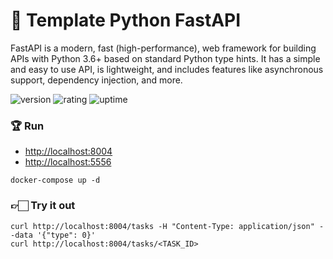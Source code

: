 # 🎉 Template Python FastAPI

FastAPI is a modern, fast (high-performance), web framework for building APIs with Python 3.6+ based on standard Python type hints. It has a simple and easy to use API, is lightweight, and includes features like asynchronous support, dependency injection, and more.

![version](https://img.shields.io/badge/version-1.0-blue)
![rating](https://img.shields.io/badge/rating-★★★★★-yellow)
![uptime](https://img.shields.io/badge/uptime-100%25-brightgreen)

### 🏆 Run

- [http://localhost:8004](http://localhost:8004)
- [http://localhost:5556](http://localhost:5556)

```shell
docker-compose up -d
```

### 👉🏻 Try it out

```shell
curl http://localhost:8004/tasks -H "Content-Type: application/json" --data '{"type": 0}'
curl http://localhost:8004/tasks/<TASK_ID>
```